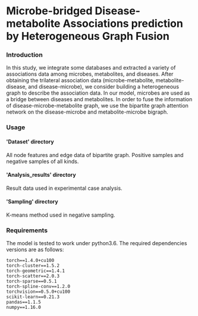 # Microbe-bridged Disease-metabolite Associations prediction by Heterogeneous Graph Fusion

### Introduction
In this study, we integrate some databases and extracted a variety of associations data among microbes, metabolites, and diseases. After obtaining the trilateral association data (microbe-metabolite, metabolite-disease, and disease-microbe), we consider building a heterogeneous graph to describe the association data. In our model, microbes are used as a bridge between diseases and metabolites. In order to fuse the information of disease-microbe-metabolite graph, we use the bipartite graph attention network on the disease-microbe and metabolite-microbe bigraph. 

### Usage
#### 'Dataset' directory
All node features and edge data of bipartite graph. Positive samples and negative samples of all kinds.
#### 'Analysis_results' directory
Result data used in experimental case analysis.
#### 'Sampling' directory
K-means method used in negative sampling.


### Requirements
The model is tested to work under python3.6. The required dependencies versions are as follows:
```
torch==1.4.0+cu100
torch-cluster==1.5.2
torch-geometric==1.4.1
torch-scatter==2.0.3
torch-sparse==0.5.1
torch-spline-conv==1.2.0
torchvision==0.5.0+cu100
scikit-learn==0.21.3
pandas==1.1.5
numpy==1.16.0
```
